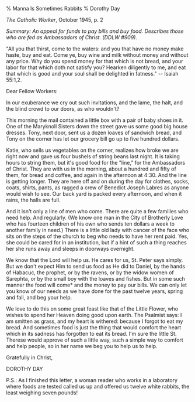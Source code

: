 % Manna Is Sometimes Rabbits
% Dorothy Day

*The Catholic Worker*, October 1945, p. 2

*Summary: An appeal for funds to pay bills and buy food. Describes those
who are fed as Ambassadors of Christ. (DDLW \#909).*

"All you that thirst, come to the waters: and you that have no money
make haste, buy and eat. Come ye, buy wine and milk without money and
without any price. Why do you spend money for that which is not bread,
and your labor for that which doth not satisfy you? Hearken diligently
to me, and eat that which is good and your soul shall be delighted in
fatness." -- Isaiah 55:1,2.

Dear Fellow Workers:

In our exuberance we cry out such invitations, and the lame, the halt,
and the blind crowd to our doors, as who wouldn't?

This morning the mail contained a little box with a pair of baby shoes
in it. One of the Maryknoll Sisters down the street gave us some good
big house dresses. Tony, next door, sent us a dozen loaves of sandwich
bread, and Tony on the corner has let our grocery bill go up to five
hundred dollars.

Katie, who sells us vegetables on the corner, realizes how broke we are
right now and gave us four bushels of string beans last night. It is
taking hours to string them, but it's good food for the "line," for the
Ambassadors of Christ. They are with us in the morning, about a hundred
and fifty of them, for bread and coffee, and again in the afternoon at
4:30. And the line is getting longer. They are here off and on during
the day for clothes, socks, coats, shirts, pants, as ragged a crew of
Benedict Joseph Labres as anyone would wish to see. Our back yard is
packed every afternoon, and when it rains, the halls are full.

And it isn't only a line of men who come. There are quite a few families
who need help. And regularly. (We know one man in the City of Brotherly
Love who has fourteen children of his own who sends ten dollars a week
to another family in need.) There is a little old lady with cancer of
the face who sits on the steps of the church to beg who needs to have
her rent paid. Yes, she could be cared for in an institution, but if a
hint of such a thing reaches her she runs away and sleeps in doorways
overnight.

We know that the Lord will help us. He cares for us, St. Peter says
simply. But we don't expect Him to send us food as He did to Daniel, by
the hands of Habacuc, the prophet, or by the ravens, or by the widow
women of Sarephta, or by the small boy with the loaves and fishes. But
in some such manner the food will come\* and the money to pay our bills.
We can only let you know of our needs as we have done for the past
twelve years, spring and fall, and beg your help.

We love to do this on some great feast like that of the Little Flower,
who wishes to spend her Heaven doing good upon earth. The Psalmist says:
I am smitten as grass, and my heart is withered: because I forgot to eat
my bread. And sometimes food is just the thing that would comfort the
heart which in its sadness has forgotten to eat its bread. I'm sure the
little St. Therese would approve of such a little way, such a simple way
to comfort and help people, so in her name we beg you to help us to
help.

Gratefully in Christ,

DOROTHY DAY

P.S.: As I finished this letter, a woman reader who works in a
laboratory where foods are tested called us up and offered us twelve
white rabbits, the least weighing seven pounds!
